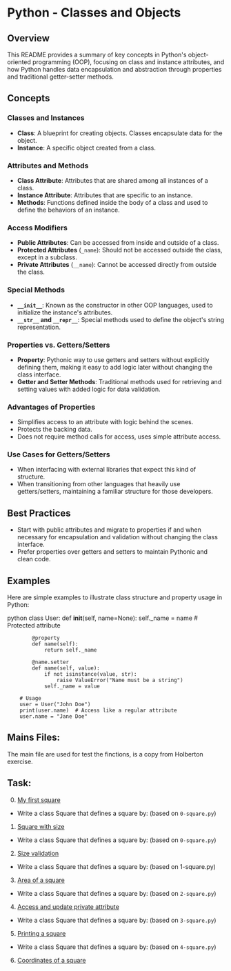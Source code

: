 # Python - Classes and Objects

## Overview
This README provides a summary of key concepts in Python's object-oriented programming (OOP), focusing on class and instance attributes, and how Python handles data encapsulation and abstraction through properties and traditional getter-setter methods.

## Concepts

### Classes and Instances
- **Class**: A blueprint for creating objects. Classes encapsulate data for the object.
- **Instance**: A specific object created from a class.

### Attributes and Methods
- **Class Attribute**: Attributes that are shared among all instances of a class.
- **Instance Attribute**: Attributes that are specific to an instance.
- **Methods**: Functions defined inside the body of a class and used to define the behaviors of an instance.

### Access Modifiers
- **Public Attributes**: Can be accessed from inside and outside of a class.
- **Protected Attributes** (`_name`): Should not be accessed outside the class, except in a subclass.
- **Private Attributes** (`__name`): Cannot be accessed directly from outside the class.

### Special Methods
- **`__init__`**: Known as the constructor in other OOP languages, used to initialize the instance's attributes.
- **`__str__` and `__repr__`**: Special methods used to define the object's string representation.

### Properties vs. Getters/Setters
- **Property**: Pythonic way to use getters and setters without explicitly defining them, making it easy to add logic later without changing the class interface.
- **Getter and Setter Methods**: Traditional methods used for retrieving and setting values with added logic for data validation.

### Advantages of Properties
- Simplifies access to an attribute with logic behind the scenes.
- Protects the backing data.
- Does not require method calls for access, uses simple attribute access.

### Use Cases for Getters/Setters
- When interfacing with external libraries that expect this kind of structure.
- When transitioning from other languages that heavily use getters/setters, maintaining a familiar structure for those developers.

## Best Practices
- Start with public attributes and migrate to properties if and when necessary for encapsulation and validation without changing the class interface.
- Prefer properties over getters and setters to maintain Pythonic and clean code.

## Examples
Here are simple examples to illustrate class structure and property usage in Python:

python
        class User:
            def __init__(self, name=None):
                self._name = name  # Protected attribute

            @property
            def name(self):
                return self._name

            @name.setter
            def name(self, value):
                if not isinstance(value, str):
                    raise ValueError("Name must be a string")
                self._name = value

        # Usage
        user = User("John Doe")
        print(user.name)  # Access like a regular attribute
        user.name = "Jane Doe"
## Mains Files:

 The main file are used for test the finctions, is a copy from Holberton exercise.

## Task:

0. [My first square](./0-square.py)

 * Write a class Square that defines a square by: (based on `0-square.py`)

1. [Square with size](./1-square.py)

 * Write a class Square that defines a square by: (based on `0-square.py`)

2. [Size validation](./2-square.py)

 * Write a class Square that defines a square by: (based on 1-square.py)

3. [Area of a square](./3-square.py)

 * Write a class Square that defines a square by: (based on `2-square.py`)

4. [Access and update private attribute](./4-square.py)

 * Write a class Square that defines a square by: (based on `3-square.py`)

5. [Printing a square](./5-square.py)

 * Write a class Square that defines a square by: (based on `4-square.py`)

6. [Coordinates of a square]()

